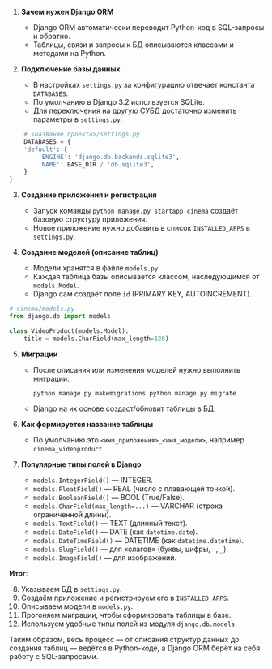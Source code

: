 1. **Зачем нужен Django ORM**
    
    - Django ORM автоматически переводит Python-код в SQL-запросы и обратно.
    - Таблицы, связи и запросы к БД описываются классами и методами на Python.
2. **Подключение базы данных**
    
    - В настройках `settings.py` за конфигурацию отвечает константа `DATABASES`.
    - По умолчанию в Django 3.2 используется SQLite.
    - Для переключения на другую СУБД достаточно изменить параметры в `settings.py`.
    
```python
    # <название проекта>/settings.py 
    DATABASES = {
    'default': {
        'ENGINE': 'django.db.backends.sqlite3',
        'NAME': BASE_DIR / 'db.sqlite3',
    }
}
```
    
3. **Создание приложения и регистрация**
    
    - Запуск команды `python manage.py startapp cinema` создаёт базовую структуру приложения.
    - Новое приложение нужно добавить в список `INSTALLED_APPS` в `settings.py`.
4. **Создание моделей (описание таблиц)**
    
    - Модели хранятся в файле `models.py`.
    - Каждая таблица базы описывается классом, наследующимся от `models.Model`.
    - Django сам создаёт поле `id` (PRIMARY KEY, AUTOINCREMENT).
    
```python
# cinema/models.py
from django.db import models

class VideoProduct(models.Model):
    title = models.CharField(max_length=128)
```
    
5. **Миграции**
    
    - После описания или изменения моделей нужно выполнить миграции:
        
        `python manage.py makemigrations python manage.py migrate`
        
    - Django на их основе создаст/обновит таблицы в БД.
6. **Как формируется название таблицы**
    
    - По умолчанию это `<имя_приложения>_<имя_модели>`, например `cinema_videoproduct`
7. **Популярные типы полей в Django**
    
    - `models.IntegerField()` — INTEGER.
    - `models.FloatField()` — REAL (число с плавающей точкой).
    - `models.BooleanField()` — BOOL (True/False).
    - `models.CharField(max_length=...)` — VARCHAR (строка ограниченной длины).
    - `models.TextField()` — TEXT (длинный текст).
    - `models.DateField()` — DATE (как `datetime.date`).
    - `models.DateTimeField()` — DATETIME (как `datetime.datetime`).
    - `models.SlugField()` — для «слагов» (буквы, цифры, `-`, `_`).
    - `models.ImageField()` — для изображений.

**Итог**:

8. Указываем БД в `settings.py`.
9. Создаём приложение и регистрируем его в `INSTALLED_APPS`.
10. Описываем модели в `models.py`.
11. Прогоняем миграции, чтобы сформировать таблицы в базе.
12. Используем удобные типы полей из модуля `django.db.models`.

Таким образом, весь процесс — от описания структур данных до создания таблиц — ведётся в Python-коде, а Django ORM берёт на себя работу с SQL-запросами.
